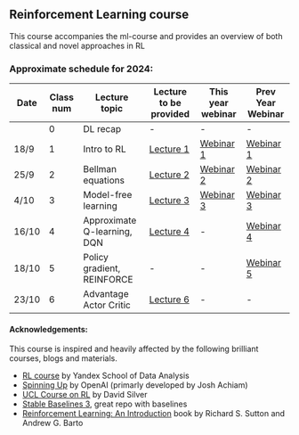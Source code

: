 ## Reinforcement Learning course

This course accompanies the ml-course and provides an overview of both classical and novel approaches in RL

### Approximate schedule for 2024:

| Date  | Class num | Lecture topic               | Lecture to be provided                    | This year webinar                         | Prev Year Webinar                         |
|-------|-----------|-----------------------------|-------------------------------------------|-------------------------------------------|-------------------------------------------|
|       | 0         | DL recap                    | -                                         | -                                         | -                                         |
| 18/9  | 1         | Intro to RL                 | [Lecture 1](https://youtu.be/Y75G7PSQMNw) | [Webinar 1](https://youtu.be/VUWzuYwPjFM) | [Webinar 1](https://youtu.be/ToOGWpD7S38) |
| 25/9  | 2         | Bellman equations           | [Lecture 2](https://youtu.be/NF_9ZFE89rQ) | [Webinar 2](https://youtu.be/qFIH9OA6Hug) | [Webinar 2](https://youtu.be/55BK7VTx4Fs) |
| 4/10  | 3         | Model-free learning         | [Lecture 3](https://youtu.be/aGsLzQla3nk) | [Webinar 3](https://youtu.be/fqlOaF2-nak) | [Webinar 3](https://youtu.be/5dRlLpv2c5U) |
| 16/10 | 4         | Approximate Q-learning, DQN | [Lecture 4](https://youtu.be/6t4Th0Tpakg) | -                                         | [Webinar 4](https://youtu.be/DUAa78KZlac) |
| 18/10 | 5         | Policy gradient, REINFORCE  | -                                         | -                                         | [Webinar 5](https://youtu.be/WCwIunzHMGs) |
| 23/10 | 6         | Advantage Actor Critic      | [Lecture 6](https://youtu.be/s9XNphD2VBE) | -                                         | -                                         |

#### Acknowledgements:
This course is inspired and heavily affected by the following brilliant courses, blogs and materials.
* [RL course](https://github.com/yandexdataschool/Practical_RL) by Yandex School of Data Analysis
* [Spinning Up](https://spinningup.openai.com) by OpenAI (primarly developed by Josh Achiam)
* [UCL Course on RL](https://www.davidsilver.uk/teaching/) by David Silver
* [Stable Baselines 3](https://github.com/DLR-RM/stable-baselines3), great repo with baselines
* [Reinforcement Learning: An Introduction](http://incompleteideas.net/book/the-book.html) book by Richard S. Sutton and Andrew G. Barto